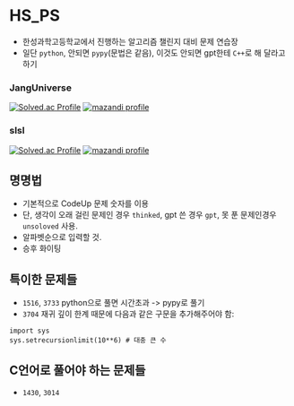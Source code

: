 # HS_PS
- 한성과학고등학교에서 진행하는 알고리즘 챌린지 대비 문제 연습장
- 일단 `python`, 안되면 `pypy`(문법은 같음), 이것도 안되면 gpt한테 `C++`로 해 달라고 하기
  
### JangUniverse
[![Solved.ac Profile](http://mazassumnida.wtf/api/v2/generate_badge?boj=janguniverse)](https://solved.ac/profile/janguniverse)
[![mazandi profile](http://mazandi.herokuapp.com/api?handle=janguniverse&theme=dark)](https://solved.ac/profile/meozigoon)

### slsl 
[![Solved.ac Profile](http://mazassumnida.wtf/api/v2/generate_badge?boj=djsiui12)](https://solved.ac/profile/djsiui12)
[![mazandi profile](http://mazandi.herokuapp.com/api?handle=djsiui12&theme=dark)](https://solved.ac/profile/meozigoon)

## 명명법
- 기본적으로 CodeUp 문제 숫자를 이용
- 단, 생각이 오래 걸린 문제인 경우 `thinked`, gpt 쓴 경우 `gpt`, 못 푼 문제인경우 `unsoloved` 사용.
- 알파벳순으로 입력할 것.
- 승후 화이팅


## 특이한 문제들
- `1516`, `3733` python으로 풀면 시간초과 -> pypy로 풀기
- `3704` 재귀 깊이 한계 때문에 다음과 같은 구문을 추가해주어야 함:
```
import sys
sys.setrecursionlimit(10**6) # 대충 큰 수
```

## C언어로 풀어야 하는 문제들
- `1430`, `3014`
